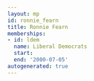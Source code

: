 ```yaml
---
layout: mp
id: ronnie_fearn
title: Ronnie Fearn
memberships:
- id: ldem
  name: Liberal Democrats
  start: 
  end: '2000-07-05'
autogenerated: true
---
```

